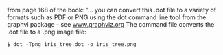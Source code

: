 from page 168 of the book:
"... you can convert this .dot file to a variety of formats such as PDF or PNG
using the dot command line tool from the graphvi package - see www.graphviz.org
The command file converts the .dot file to a .png image file:

	$ dot -Tpng iris_tree.dot -o iris_tree.png
